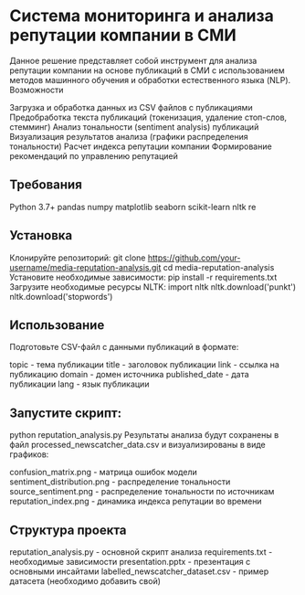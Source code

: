 # Система мониторинга и анализа репутации компании в СМИ
Данное решение представляет собой инструмент для анализа репутации компании на основе публикаций в СМИ с использованием методов машинного обучения и обработки естественного языка (NLP).
Возможности

Загрузка и обработка данных из CSV файлов с публикациями
Предобработка текста публикаций (токенизация, удаление стоп-слов, стемминг)
Анализ тональности (sentiment analysis) публикаций
Визуализация результатов анализа (графики распределения тональности)
Расчет индекса репутации компании
Формирование рекомендаций по управлению репутацией

## Требования

Python 3.7+
pandas
numpy
matplotlib
seaborn
scikit-learn
nltk
re

## Установка

Клонируйте репозиторий:
git clone https://github.com/your-username/media-reputation-analysis.git
cd media-reputation-analysis
Установите необходимые зависимости:
pip install -r requirements.txt
Загрузите необходимые ресурсы NLTK:
import nltk
nltk.download('punkt')
nltk.download('stopwords')

## Использование

Подготовьте CSV-файл с данными публикаций в формате:

topic - тема публикации
title - заголовок публикации
link - ссылка на публикацию
domain - домен источника
published_date - дата публикации
lang - язык публикации


## Запустите скрипт:
python reputation_analysis.py
Результаты анализа будут сохранены в файл processed_newscatcher_data.csv и визуализированы в виде графиков:

confusion_matrix.png - матрица ошибок модели
sentiment_distribution.png - распределение тональности
source_sentiment.png - распределение тональности по источникам
reputation_index.png - динамика индекса репутации во времени



## Структура проекта

reputation_analysis.py - основной скрипт анализа
requirements.txt - необходимые зависимости
presentation.pptx - презентация с основными инсайтами
labelled_newscatcher_dataset.csv - пример датасета (необходимо добавить свой)

